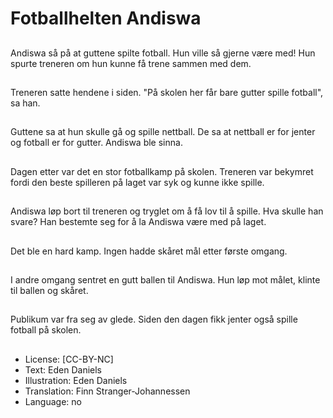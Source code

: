# Fotballhelten Andiswa

##
Andiswa så på at guttene spilte fotball. Hun ville så gjerne være med! Hun spurte treneren om hun kunne få trene sammen med dem.

##
Treneren satte hendene i siden. "På skolen her får bare gutter spille fotball", sa han.

##
Guttene sa at hun skulle gå og spille nettball. De sa at nettball er for jenter og fotball er for gutter. Andiswa ble sinna.

##
Dagen etter var det en stor fotballkamp på skolen. Treneren var bekymret fordi den beste spilleren på laget var syk og kunne ikke spille.

##
Andiswa løp bort til treneren og tryglet om å få lov til å spille. Hva skulle han svare? Han bestemte seg for å la Andiswa være med på laget.

##
Det ble en hard kamp. Ingen hadde skåret mål etter første omgang.

##
I andre omgang sentret en gutt ballen til Andiswa. Hun løp mot målet, klinte til ballen og skåret.

##
Publikum var fra seg av glede. Siden den dagen fikk jenter også spille fotball på skolen.

##
* License: [CC-BY-NC]
* Text: Eden Daniels
* Illustration: Eden Daniels
* Translation: Finn Stranger-Johannessen
* Language: no

